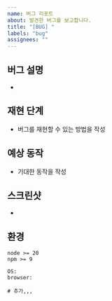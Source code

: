 ```yaml
---
name: 버그 리포트
about: 발견한 버그를 보고합니다.
title: "[BUG] "
labels: "bug"
assignees: ""
---
```


## 버그 설명

-

## 재현 단계

- 버그를 재현할 수 있는 방법을 작성

## 예상 동작

- 기대한 동작을 작성

## 스크린샷

-

## 환경

```shell
node >= 20
npm >= 9

OS:
browser:

# 추가,,,
```
